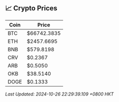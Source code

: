 ## 📈 Crypto Prices

| Coin | Price |
| ---- | ----- |
| BTC | $66742.3835 |
| ETH | $2457.6695 |
| BNB | $579.8198 |
| CRV | $0.2367 |
| ARB | $0.5050 |
| OKB | $38.5140 |
| DOGE | $0.1333 |

_Last Updated: 2024-10-26 22:29:39.109 +0800 HKT_